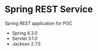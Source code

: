 # Spring REST Service

  Spring REST application for POC

* Spring  4.3.0
* Servlet 3.1.0
* Jackson 2.7.5

